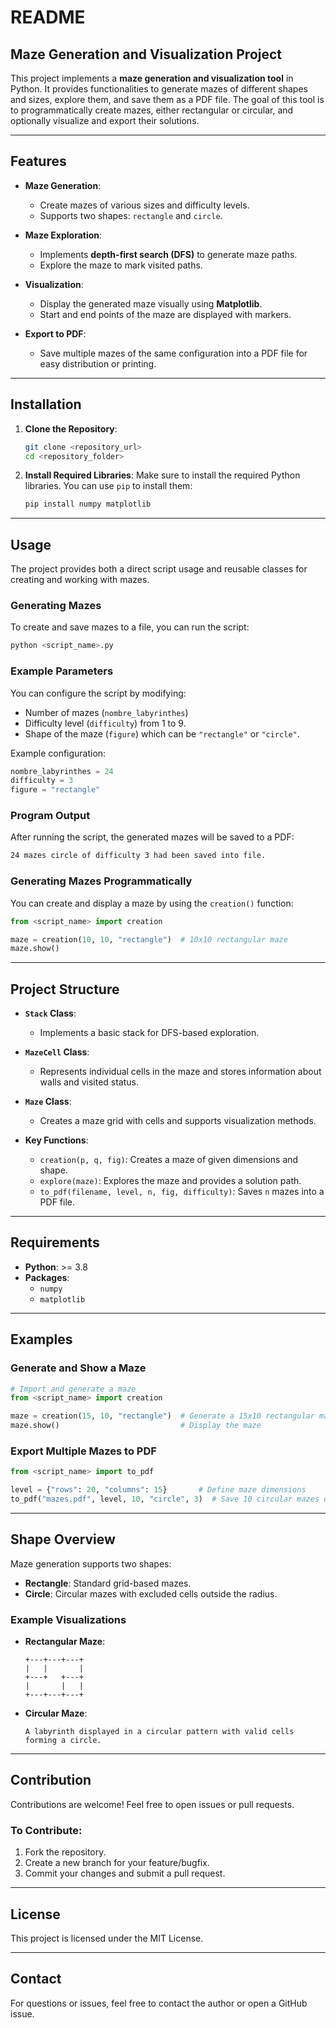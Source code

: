 
# README

## Maze Generation and Visualization Project

This project implements a **maze generation and visualization tool** in Python. It provides functionalities to generate mazes of different shapes and sizes, explore them, and save them as a PDF file. The goal of this tool is to programmatically create mazes, either rectangular or circular, and optionally visualize and export their solutions.

---

## Features

- **Maze Generation**:
  - Create mazes of various sizes and difficulty levels.
  - Supports two shapes: `rectangle` and `circle`.
  
- **Maze Exploration**:
  - Implements **depth-first search (DFS)** to generate maze paths.
  - Explore the maze to mark visited paths.

- **Visualization**:
  - Display the generated maze visually using **Matplotlib**.
  - Start and end points of the maze are displayed with markers.
  
- **Export to PDF**:
  - Save multiple mazes of the same configuration into a PDF file for easy distribution or printing.

---

## Installation

1. **Clone the Repository**:
   ```bash
   git clone <repository_url>
   cd <repository_folder>
   ```

2. **Install Required Libraries**:
   Make sure to install the required Python libraries. You can use `pip` to install them:
   ```bash
   pip install numpy matplotlib
   ```

---

## Usage

The project provides both a direct script usage and reusable classes for creating and working with mazes.

### Generating Mazes
To create and save mazes to a file, you can run the script:
```bash
python <script_name>.py
```

### Example Parameters
You can configure the script by modifying:
- Number of mazes (`nombre_labyrinthes`)
- Difficulty level (`difficulty`) from 1 to 9.
- Shape of the maze (`figure`) which can be `"rectangle"` or `"circle"`.

Example configuration:
```python
nombre_labyrinthes = 24
difficulty = 3
figure = "rectangle"
```

### Program Output
After running the script, the generated mazes will be saved to a PDF:
```bash
24 mazes circle of difficulty 3 had been saved into file.
```

### Generating Mazes Programmatically
You can create and display a maze by using the `creation()` function:
```python
from <script_name> import creation

maze = creation(10, 10, "rectangle")  # 10x10 rectangular maze
maze.show()
```

---

## Project Structure

- **`Stack` Class**:
  - Implements a basic stack for DFS-based exploration.

- **`MazeCell` Class**:
  - Represents individual cells in the maze and stores information about walls and visited status.

- **`Maze` Class**:
  - Creates a maze grid with cells and supports visualization methods.

- **Key Functions**:
  - `creation(p, q, fig)`: Creates a maze of given dimensions and shape.
  - `explore(maze)`: Explores the maze and provides a solution path.
  - `to_pdf(filename, level, n, fig, difficulty)`: Saves `n` mazes into a PDF file.

---

## Requirements

- **Python**: >= 3.8
- **Packages**:
  - `numpy`
  - `matplotlib`

---

## Examples

### Generate and Show a Maze
```python
# Import and generate a maze
from <script_name> import creation

maze = creation(15, 10, "rectangle")  # Generate a 15x10 rectangular maze
maze.show()                           # Display the maze
```

### Export Multiple Mazes to PDF
```python
from <script_name> import to_pdf

level = {"rows": 20, "columns": 15}       # Define maze dimensions
to_pdf("mazes.pdf", level, 10, "circle", 3)  # Save 10 circular mazes of difficulty 3
```

---

## Shape Overview

Maze generation supports two shapes:
- **Rectangle**: Standard grid-based mazes.
- **Circle**: Circular mazes with excluded cells outside the radius.

### Example Visualizations

- **Rectangular Maze**:
  ```
  +---+---+---+
  |   |       |
  +---+   +---+
  |       |   |
  +---+---+---+
  ```

- **Circular Maze**:
  ```
  A labyrinth displayed in a circular pattern with valid cells forming a circle.
  ```

---

## Contribution

Contributions are welcome! Feel free to open issues or pull requests.

### To Contribute:

1. Fork the repository.
2. Create a new branch for your feature/bugfix.
3. Commit your changes and submit a pull request.

---

## License

This project is licensed under the MIT License.

---

## Contact

For questions or issues, feel free to contact the author or open a GitHub issue.
